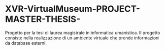 # XVR-VirtualMuseum-PROJECT-MASTER-THESIS-
Progetto per la tesi di laurea magistrale in informatica umanistica. Il progetto consiste nella realizzazione di un ambiente virtuale che prende informazioni da database esterni.
